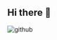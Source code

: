 ## Hi there 👋

![github](https://img.shields.io/badge/GitHub-000000?style=for-the-badge&logo=GitHub&logoColor=white)

